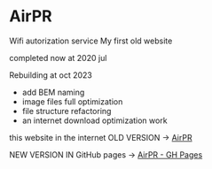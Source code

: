 # AirPR

Wifi autorization service
My first old website

completed now at 2020 jul

Rebuilding at oct 2023
  - add BEM naming
  - image files full optimization
  - file structure refactoring
  - an internet download optimization work

this website in the internet
OLD VERSION -> [AirPR](https://airpr.ru/)

NEW VERSION IN GitHub pages -> [AirPR - GH Pages](https://l9llika.github.io/AIrPR/)

